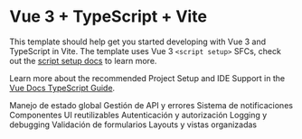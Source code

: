 # Vue 3 + TypeScript + Vite

This template should help get you started developing with Vue 3 and TypeScript in Vite. The template uses Vue 3 `<script setup>` SFCs, check out the [script setup docs](https://v3.vuejs.org/api/sfc-script-setup.html#sfc-script-setup) to learn more.

Learn more about the recommended Project Setup and IDE Support in the [Vue Docs TypeScript Guide](https://vuejs.org/guide/typescript/overview.html#project-setup).

Manejo de estado global
Gestión de API y errores
Sistema de notificaciones
Componentes UI reutilizables
Autenticación y autorización
Logging y debugging
Validación de formularios
Layouts y vistas organizadas
